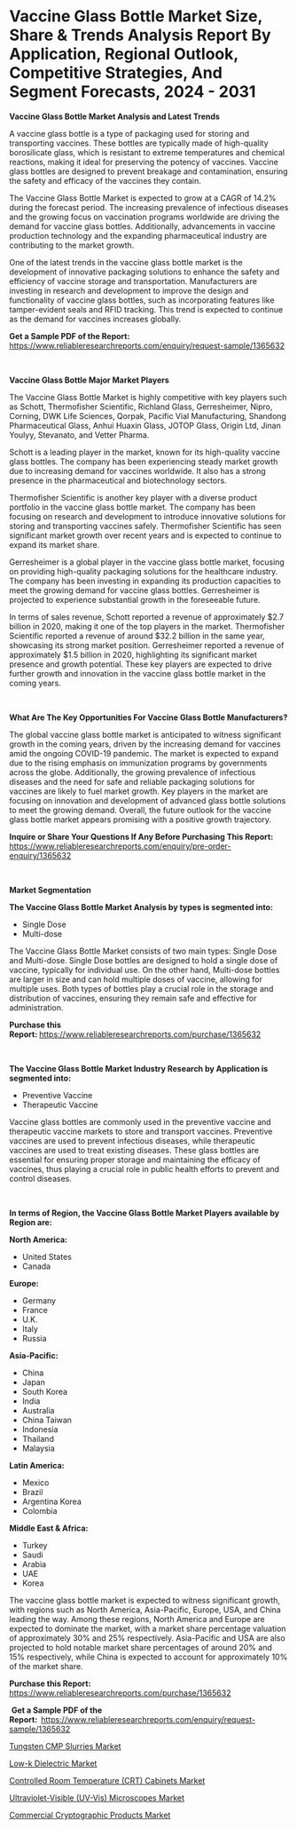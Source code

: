 <p><h1>Vaccine Glass Bottle Market Size, Share & Trends Analysis Report By Application, Regional Outlook, Competitive Strategies, And Segment Forecasts, 2024 - 2031</h1></p><p><strong>Vaccine Glass Bottle Market Analysis and Latest Trends</strong></p>
<p><p>A vaccine glass bottle is a type of packaging used for storing and transporting vaccines. These bottles are typically made of high-quality borosilicate glass, which is resistant to extreme temperatures and chemical reactions, making it ideal for preserving the potency of vaccines. Vaccine glass bottles are designed to prevent breakage and contamination, ensuring the safety and efficacy of the vaccines they contain.</p><p>The Vaccine Glass Bottle Market is expected to grow at a CAGR of 14.2% during the forecast period. The increasing prevalence of infectious diseases and the growing focus on vaccination programs worldwide are driving the demand for vaccine glass bottles. Additionally, advancements in vaccine production technology and the expanding pharmaceutical industry are contributing to the market growth.</p><p>One of the latest trends in the vaccine glass bottle market is the development of innovative packaging solutions to enhance the safety and efficiency of vaccine storage and transportation. Manufacturers are investing in research and development to improve the design and functionality of vaccine glass bottles, such as incorporating features like tamper-evident seals and RFID tracking. This trend is expected to continue as the demand for vaccines increases globally.</p></p>
<p><strong>Get a Sample PDF of the Report:&nbsp;</strong> <a href="https://www.reliableresearchreports.com/enquiry/request-sample/1365632">https://www.reliableresearchreports.com/enquiry/request-sample/1365632</a></p>
<p>&nbsp;</p>
<p><strong>Vaccine Glass Bottle Major Market Players</strong></p>
<p><p>The Vaccine Glass Bottle Market is highly competitive with key players such as Schott, Thermofisher Scientific, Richland Glass, Gerresheimer, Nipro, Corning, DWK Life Sciences, Qorpak, Pacific Vial Manufacturing, Shandong Pharmaceutical Glass, Anhui Huaxin Glass, JOTOP Glass, Origin Ltd, Jinan Youlyy, Stevanato, and Vetter Pharma.</p><p>Schott is a leading player in the market, known for its high-quality vaccine glass bottles. The company has been experiencing steady market growth due to increasing demand for vaccines worldwide. It also has a strong presence in the pharmaceutical and biotechnology sectors.</p><p>Thermofisher Scientific is another key player with a diverse product portfolio in the vaccine glass bottle market. The company has been focusing on research and development to introduce innovative solutions for storing and transporting vaccines safely. Thermofisher Scientific has seen significant market growth over recent years and is expected to continue to expand its market share.</p><p>Gerresheimer is a global player in the vaccine glass bottle market, focusing on providing high-quality packaging solutions for the healthcare industry. The company has been investing in expanding its production capacities to meet the growing demand for vaccine glass bottles. Gerresheimer is projected to experience substantial growth in the foreseeable future.</p><p>In terms of sales revenue, Schott reported a revenue of approximately $2.7 billion in 2020, making it one of the top players in the market. Thermofisher Scientific reported a revenue of around $32.2 billion in the same year, showcasing its strong market position. Gerresheimer reported a revenue of approximately $1.5 billion in 2020, highlighting its significant market presence and growth potential. These key players are expected to drive further growth and innovation in the vaccine glass bottle market in the coming years.</p></p>
<p>&nbsp;</p>
<p><strong>What Are The Key Opportunities For Vaccine Glass Bottle Manufacturers?</strong></p>
<p><p>The global vaccine glass bottle market is anticipated to witness significant growth in the coming years, driven by the increasing demand for vaccines amid the ongoing COVID-19 pandemic. The market is expected to expand due to the rising emphasis on immunization programs by governments across the globe. Additionally, the growing prevalence of infectious diseases and the need for safe and reliable packaging solutions for vaccines are likely to fuel market growth. Key players in the market are focusing on innovation and development of advanced glass bottle solutions to meet the growing demand. Overall, the future outlook for the vaccine glass bottle market appears promising with a positive growth trajectory.</p></p>
<p><strong>Inquire or Share Your Questions If Any Before Purchasing This Report:</strong> <a href="https://www.reliableresearchreports.com/enquiry/pre-order-enquiry/1365632">https://www.reliableresearchreports.com/enquiry/pre-order-enquiry/1365632</a></p>
<p>&nbsp;</p>
<p><strong>Market Segmentation</strong></p>
<p><strong>The Vaccine Glass Bottle Market Analysis by types is segmented into:</strong></p>
<p><ul><li>Single Dose</li><li>Multi-dose</li></ul></p>
<p><p>The Vaccine Glass Bottle Market consists of two main types: Single Dose and Multi-dose. Single Dose bottles are designed to hold a single dose of vaccine, typically for individual use. On the other hand, Multi-dose bottles are larger in size and can hold multiple doses of vaccine, allowing for multiple uses. Both types of bottles play a crucial role in the storage and distribution of vaccines, ensuring they remain safe and effective for administration.</p></p>
<p><strong>Purchase this Report:&nbsp;</strong><a href="https://www.reliableresearchreports.com/purchase/1365632">https://www.reliableresearchreports.com/purchase/1365632</a></p>
<p>&nbsp;</p>
<p><strong>The Vaccine Glass Bottle Market Industry Research by Application is segmented into:</strong></p>
<p><ul><li>Preventive Vaccine</li><li>Therapeutic Vaccine</li></ul></p>
<p><p>Vaccine glass bottles are commonly used in the preventive vaccine and therapeutic vaccine markets to store and transport vaccines. Preventive vaccines are used to prevent infectious diseases, while therapeutic vaccines are used to treat existing diseases. These glass bottles are essential for ensuring proper storage and maintaining the efficacy of vaccines, thus playing a crucial role in public health efforts to prevent and control diseases.</p></p>
<p>&nbsp;</p>
<p><strong>In terms of Region, the Vaccine Glass Bottle Market Players available by Region are:</strong></p>
<p>
    <p> <strong> North America: </strong>
        <ul>
            <li>United States</li>
            <li>Canada</li>
        </ul>
        </p> 
    <p> <strong> Europe: </strong>
        <ul>
            <li>Germany</li>
            <li>France</li>
            <li>U.K.</li>
            <li>Italy</li>
            <li>Russia</li>
        </ul>
        </p> 
    <p> <strong> Asia-Pacific: </strong>
        <ul>
            <li>China</li>
            <li>Japan</li>
            <li>South Korea</li>
            <li>India</li>
            <li>Australia</li>
            <li>China Taiwan</li>
            <li>Indonesia</li>
            <li>Thailand</li>
            <li>Malaysia</li>
        </ul>
        </p> 
    <p> <strong> Latin America: </strong>
        <ul>
            <li>Mexico</li>
            <li>Brazil</li>
            <li>Argentina Korea</li>
            <li>Colombia</li>
        </ul>
        </p> 
    <p> <strong> Middle East & Africa: </strong>
        <ul>
            <li>Turkey</li>
            <li>Saudi</li>
            <li>Arabia</li>
            <li>UAE</li>
            <li>Korea</li>
        </ul>
    </p>
    </p>
<p><p>The vaccine glass bottle market is expected to witness significant growth, with regions such as North America, Asia-Pacific, Europe, USA, and China leading the way. Among these regions, North America and Europe are expected to dominate the market, with a market share percentage valuation of approximately 30% and 25% respectively. Asia-Pacific and USA are also projected to hold notable market share percentages of around 20% and 15% respectively, while China is expected to account for approximately 10% of the market share.</p></p>
<p><strong>Purchase this Report: </strong><a href="https://www.reliableresearchreports.com/purchase/1365632">https://www.reliableresearchreports.com/purchase/1365632</a></p>
<p>&nbsp;<strong>Get a Sample PDF of the Report:&nbsp;&nbsp;</strong><a href="https://www.reliableresearchreports.com/enquiry/request-sample/1365632">https://www.reliableresearchreports.com/enquiry/request-sample/1365632</a></p>
<p><strong></strong></p>
<p><p><a href="https://github.com/jodemen/Market-Research-Report-List-1/blob/main/tungsten-cmp-slurries-market.md">Tungsten CMP Slurries Market</a></p><p><a href="https://github.com/Sarissaschmalingtr6fz2739/Market-Research-Report-List-1/blob/main/low-k-dielectric-market.md">Low-k Dielectric Market</a></p><p><a href="https://medium.com/@yvettelesch/controlled-room-temperature-crt-cabinets-market-competitive-analysis-market-trends-and-forecast-b0dac80e3ee0">Controlled Room Temperature (CRT) Cabinets Market</a></p><p><a href="https://medium.com/@dexterhayes2023/ultraviolet-visible-uv-vis-microscopes-market-insights-into-market-cagr-market-trends-and-69cbd0fe18db">Ultraviolet-Visible (UV-Vis) Microscopes Market</a></p><p><a href="https://medium.com/@yvettelesch/commercial-cryptographic-products-market-report-reveals-the-latest-trends-and-growth-opportunities-8a5f27e9fbce">Commercial Cryptographic Products Market</a></p></p>